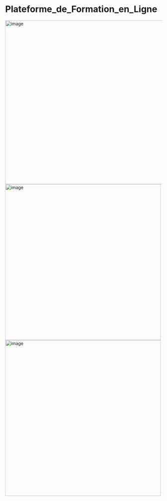 # Plateforme_de_Formation_en_Ligne
<img width="524" alt="image" src="https://github.com/user-attachments/assets/5ffb8eec-ac4a-4c91-a987-4d6bac3e316d" />
<img width="499" alt="image" src="https://github.com/user-attachments/assets/5edfc6ec-709c-469d-8011-b6afedd49241" />
<img width="499" alt="image" src="https://images2.imgbox.com/46/ba/PqKp2237_o.png" />